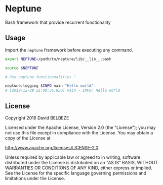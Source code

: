 # Neptune 

Bash framework that provide recurrent functionality

## Usage

Import the `neptune` framework before executing any command.

```bash
export NEPTUNE=/path/to/neptune/lib/__lib__.bash

source $NEPTUNE

# Use neptune functionnalities !

neptune.logging $INFO main "Hello world"
# [2019-12-29 21:08:36.850] main - INFO: Hello world
```

## License

Copyright 2019 David BELBEZE

Licensed under the Apache License, Version 2.0 (the "License");
you may not use this file except in compliance with the License.
You may obtain a copy of the License at

   http://www.apache.org/licenses/LICENSE-2.0

Unless required by applicable law or agreed to in writing, software
distributed under the License is distributed on an "AS IS" BASIS,
WITHOUT WARRANTIES OR CONDITIONS OF ANY KIND, either express or implied.
See the License for the specific language governing permissions and
limitations under the License.

